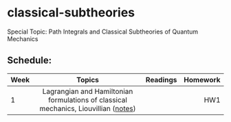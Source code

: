 # classical-subtheories
Special Topic: Path Integrals and Classical Subtheories of Quantum Mechanics

## Schedule:

| Week     |     Topics    |  Readings | Homework  |
|----------|:-------------:|------:|------:|
|1|Lagrangian and Hamiltonian formulations of classical mechanics, Liouvillian ([notes](https://github.com/Ninnat/classical-subtheories/blob/main/Lecture%20notes/classical_mech.pdf))||HW1|
